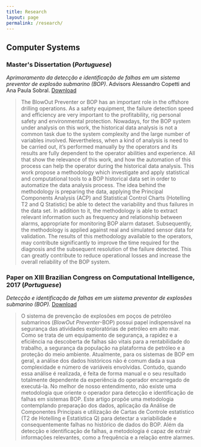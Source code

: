 ```yaml
---
title: Research
layout: page
permalink: /research/
---
```


## Computer Systems

### Master's Dissertation (_Portuguese_) 
_Aprimoramento da detecção e identificação de falhas em um sistema preventor de explosão submarino (BOP)_. Advisors Alessandro Copetti and Ana Paula Sobral. [Download](https://vandersonpc.github.io/files/dissertation.pdf)

>The BlowOut Preventer or BOP has an important role in the offshore drilling operations. As a safety equipment, the failure detection speed and efficiency are very important to the profitability, rig personal safety and environmental protection. Nowadays, for the BOP system under analysis on this work, the historical data analysis is not a common task due to the system complexity and the large number of variables involved. Nevertheless, when a kind of analysis is need to be carried out, it’s performed manually by the operators and its results are fully dependent to the operator abilities and experience. All that show the relevance of this work, and how the automation of this process can help the operator during the historical data analysis. This work propose a methodology which investigate and apply statistical and computational tools to a BOP historical data set in order to automatize the data analysis process. The idea behind the methodology is preparing the data, applying the Principal Components Analysis (ACP) and Statistical Control Charts (Hotelling T2 and Q Statistic) be able to detect the variability and thus failures in the data set. In addition to it, the methodology is able to extract relevant information such as frequency and relationship between alarms, appropriate for monitoring BOP alarm dataset. Subsequently, the methodology is applied against real and simulated sensor data for validation. The results of this methodology available to the operators, may contribute significantly to improve the time required for the diagnosis and the subsequent resolution of the failure detected. This can greatly contribute to reduce operational losses and increase the overall reliability of the BOP system.

### Paper on XIII Brazilian Congress on Computational Intelligence, 2017 (_Portuguese_)
_Detecção e identificação de falhas em um sistema preventor de explosões submarino (BOP)._ [Download](https://vandersonpc.github.io/files/dissertation.pdf)


>O sistema de prevenção de explosões em poços de petróleo submarinos (_BlowOut Preventer_-BOP) possui papel indispensável na segurança das atividades exploratórias de petróleo em alto mar. Como se trata de um equipamento de segurança, a rapidez e a eficiência na descoberta de falhas são vitais para a rentabilidade do trabalho, a segurança da população na plataforma de petróleo e a proteção do meio ambiente. Atualmente, para os sistemas de BOP em geral, a análise dos dados históricos não é comum dada a sua complexidade e número de variáveis envolvidas. Contudo, quando essa análise é realizada, é feita de forma manual e o seu resultado totalmente dependente da experiência do operador encarregado de executá-la. No melhor de nosso entendimento, não existe uma metodologia que oriente o operador para detecção e identificação de falhas em sistemas BOP. Este artigo propõe uma metodologia contemplando preparação dos dados, aplicação da Análise de Componentes Principais e utilização de Cartas de Controle estatístico (T2 de Hotelling e Estatística Q) para detectar a variabilidade e consequentemente falhas no histórico de dados do BOP. Além da detecção e identificação de falhas, a metodologia é capaz de extrair informações relevantes, como a frequência e a relação entre alarmes. 